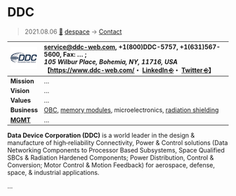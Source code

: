# DDC
> 2021.08.06 [🚀](../../index/index.md) [despace](../index.md) → [Contact](../contact.md)

|[![](../f/con/d/ddc_logo1_thumb.png)](../f/con/d/ddc_logo1.jpg)|<service@ddc-web.com>, +1(800)DDC-5757, +1(631)567-5600, Fax: … ;<br> *105 Wilbur Place, Bohemia, NY, 11716, USA*<br> 【<https://www.ddc-web.com/>・ [LinkedIn ⎆](http://www.linkedin.com/company/data-device-corporation)・ [Twitter ⎆](https://twitter.com/datadevicecorp)】|
|:--|:--|
|**Mission**|…|
|**Vision**|…|
|**Values**|…|
|**Business**|[OBC](../obc.md), [memory modules](../ds.md), microelectronics, [radiation shielding](../ion_rad.md)|
|**[MGMT](../mgmt.md)**|…|

**Data Device Corporation (DDC)** is a world leader in the design & manufacture of high‑reliability Connectivity, Power & Control solutions (Data Networking Components to Processor Based Subsystems, Space Qualified SBCs & Radiation Hardened Components; Power Distribution, Control & Conversion; Motor Control & Motion Feedback) for aerospace, defense, space, & industrial applications.

<p style="page-break-after:always"> </p>

…
